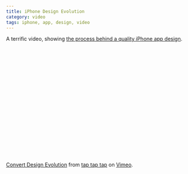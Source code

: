 ```yaml
---
title: iPhone Design Evolution
category: video
tags: iphone, app, design, video
---
```


A terrific video, showing [the process behind a quality iPhone app design](http://www.taptaptap.com/blog/convert-design-evolution/).

<object width="400" height="300"><param name="allowfullscreen" value="true" /><param name="allowscriptaccess" value="always" /><param name="movie" value="http://vimeo.com/moogaloop.swf?clip_id=6245088&amp;server=vimeo.com&amp;show_title=0&amp;show_byline=0&amp;show_portrait=0&amp;color=97bf0d&amp;fullscreen=1" /><embed src="http://vimeo.com/moogaloop.swf?clip_id=6245088&amp;server=vimeo.com&amp;show_title=0&amp;show_byline=0&amp;show_portrait=0&amp;color=97bf0d&amp;fullscreen=1" type="application/x-shockwave-flash" allowfullscreen="true" allowscriptaccess="always" width="400" height="300"></embed></object><p><a href="http://vimeo.com/6245088">Convert Design Evolution</a> from <a href="http://vimeo.com/taptaptap">tap tap tap</a> on <a href="http://vimeo.com">Vimeo</a>.</p>